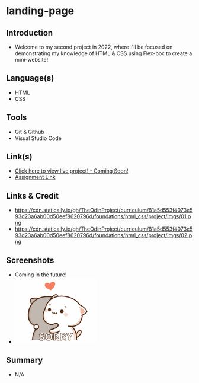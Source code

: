 # landing-page
## Introduction
- Welcome to my second project in 2022, where I'll be focused on demonstrating my knowledge of HTML & CSS using Flex-box to create a mini-website!

## Language(s)
- HTML
- CSS

## Tools
- Git & Github
- Visual Studio Code 

## Link(s)
- [Click here to view live project! - Coming Soon!]()
- [Assignment Link](https://www.theodinproject.com/lessons/foundations-landing-page) 

## Links & Credit 
- https://cdn.statically.io/gh/TheOdinProject/curriculum/81a5d553f4073e593d23a6ab00d50eef8620796d/foundations/html_css/project/imgs/01.png
- https://cdn.statically.io/gh/TheOdinProject/curriculum/81a5d553f4073e593d23a6ab00d50eef8620796d/foundations/html_css/project/imgs/02.png

## Screenshots 
- Coming in the future!
- ![](/gifs/Sorry-GIF.gif)

## Summary 
- N/A